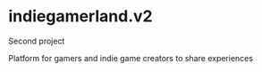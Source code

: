 # indiegamerland.v2

Second project 

Platform for gamers and indie game creators to share experiences
